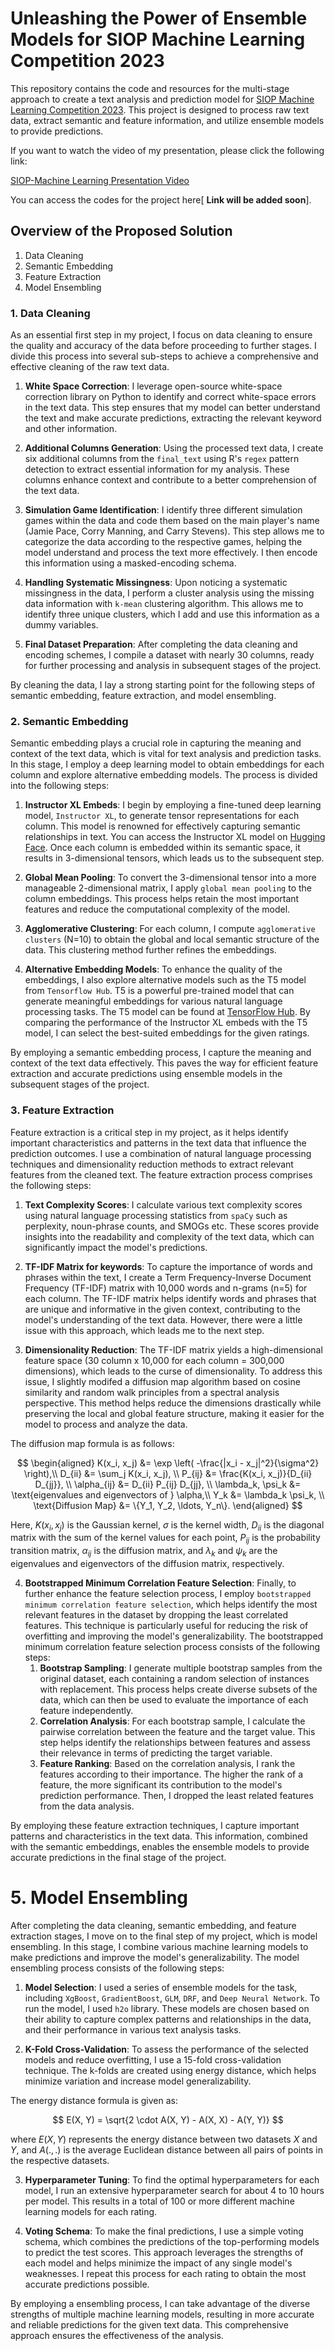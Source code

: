 # Unleashing the Power of Ensemble Models for SIOP Machine Learning Competition 2023

This repository contains the code and resources for the multi-stage approach to create a text analysis and prediction model for [SIOP Machine Learning Competition 2023](https://eval.ai/web/challenges/challenge-page/1937/overview). This project is designed to process raw text data, extract semantic and feature information, and utilize ensemble models to provide predictions.

If you want to watch the video of my presentation, please click the following link:

[SIOP-Machine Learning Presentation Video](https://www.dropbox.com/s/hvq0ekdn8hbjoe5/SIOP-MachineLearning%20Presentation.mp4?dl=0)

You can access the codes for the project here[ **Link will be added soon**].

## Overview of the Proposed Solution

1. Data Cleaning
2. Semantic Embedding
3. Feature Extraction
4. Model Ensembling

### 1. Data Cleaning

As an essential first step in my project, I focus on data cleaning to ensure the quality and accuracy of the data before proceeding to further stages. I divide this process into several sub-steps to achieve a comprehensive and effective cleaning of the raw text data.

1. **White Space Correction**: I leverage open-source white-space correction library on Python to identify and correct white-space errors in the text data. This step ensures that my model can better understand the text and make accurate predictions, extracting the relevant keyword and other information.

2. **Additional Columns Generation**: Using the processed text data, I create six additional columns from the `final_text` using R's `regex` pattern detection to extract essential information for my analysis. These columns enhance context and contribute to a better comprehension of the text data.

3. **Simulation Game Identification**: I identify three different simulation games within the data and code them based on the main player's name (Jamie Pace, Corry Manning, and Carry Stevens). This step allows me to categorize the data according to the respective games, helping the model understand and process the text more effectively. I then encode this information using a masked-encoding schema. 

4. **Handling Systematic Missingness**: Upon noticing a systematic missingness in the data, I perform a cluster analysis using the missing data information with `k-mean` clustering algorithm. This allows me to identify three unique clusters, which I add and use this information as a dummy variables.

5. **Final Dataset Preparation**: After completing the data cleaning and encoding schemes, I compile a dataset with nearly 30 columns, ready for further processing and analysis in subsequent stages of the project.

By cleaning the data, I lay a strong starting point for the following steps of semantic embedding, feature extraction, and model ensembling.

### 2. Semantic Embedding

Semantic embedding plays a crucial role in capturing the meaning and context of the text data, which is vital for text analysis and prediction tasks. In this stage, I employ a deep learning model to obtain embeddings for each column and explore alternative embedding models. The process is divided into the following steps:

1. **Instructor XL Embeds**: I begin by employing a fine-tuned deep learning model, `Instructor XL`, to generate tensor representations for each column. This model is renowned for effectively capturing semantic relationships in text. You can access the Instructor XL model on [Hugging Face](https://huggingface.co/hkunlp/instructor-xl). Once each column is embedded within its semantic space, it results in 3-dimensional tensors, which leads us to the subsequent step.

2. **Global Mean Pooling**: To convert the 3-dimensional tensor into a more manageable 2-dimensional matrix, I apply `global mean pooling` to the column embeddings. This process helps retain the most important features and reduce the computational complexity of the model.

3. **Agglomerative Clustering**: For each column, I compute `agglomerative clusters` (N=10) to obtain the global and local semantic structure of the data. This clustering method further refines the embeddings.

4. **Alternative Embedding Models**: To enhance the quality of the embeddings, I also explore alternative models such as the T5 model from `Tensorflow Hub`. T5 is a powerful pre-trained model that can generate meaningful embeddings for various natural language processing tasks. The T5 model can be found at [TensorFlow Hub](https://tfhub.dev/google/sentence-t5/st5-11b/1). By comparing the performance of the Instructor XL embeds with the T5 model, I can select the best-suited embeddings for the given ratings.

By employing a semantic embedding process, I capture the meaning and context of the text data effectively. This paves the way for efficient feature extraction and accurate predictions using ensemble models in the subsequent stages of the project.

### 3. Feature Extraction

Feature extraction is a critical step in my project, as it helps identify important characteristics and patterns in the text data that influence the prediction outcomes. I use a combination of natural language processing techniques and dimensionality reduction methods to extract relevant features from the cleaned text. The feature extraction process comprises the following steps:

1. **Text Complexity Scores**: I calculate various text complexity scores using natural language processing statistics from `spaCy` such as perplexity, noun-phrase counts, and SMOGs etc. These scores provide insights into the readability and complexity of the text data, which can significantly impact the model's predictions.

2. **TF-IDF Matrix for keywords**: To capture the importance of words and phrases within the text, I create a Term Frequency-Inverse Document Frequency (TF-IDF) matrix with 10,000 words and n-grams (n=5) for each column. The TF-IDF matrix helps identify words and phrases that are unique and informative in the given context, contributing to the model's understanding of the text data. However, there were a little issue with this approach, which leads me to the next step.

3. **Dimensionality Reduction**: The TF-IDF matrix yields a high-dimensional feature space (30 column x 10,000 for each column = 300,000 dimensions), which leads to the curse of dimensionality. To address this issue, I slightly modifed a diffusion map algorithm based on cosine similarity and random walk principles from a spectral analysis perspective. This method helps reduce the dimensions drastically while preserving the local and global feature structure, making it easier for the model to process and analyze the data.

The diffusion map formula is as follows:

$$
\begin{aligned}
K(x_i, x_j) &= \exp \left( -\frac{|x_i - x_j|^2}{\sigma^2} \right),\\
D_{ii} &= \sum_j K(x_i, x_j), \\
P_{ij} &= \frac{K(x_i, x_j)}{D_{ii} D_{jj}}, \\
\alpha_{ij} &= D_{ii} P_{ij} D_{jj}, \\
\lambda_k, \psi_k &= \text{eigenvalues and eigenvectors of } \alpha,\\
Y_k &= \lambda_k \psi_k, \\
\text{Diffusion Map} &= \{Y_1, Y_2, \ldots, Y_n\}.
\end{aligned}
$$

Here, $K(x_i, x_j)$ is the Gaussian kernel, $\sigma$ is the kernel width, $D_{ii}$ is the diagonal matrix with the sum of the kernel values for each point, $P_{ij}$ is the probability transition matrix, $\alpha_{ij}$ is the diffusion matrix, and $\lambda_k$ and $\psi_k$ are the eigenvalues and eigenvectors of the diffusion matrix, respectively.

4. **Bootstrapped Minimum Correlation Feature Selection**: Finally, to further enhance the feature selection process, I employ `bootstrapped minimum correlation feature selection`, which helps identify the most relevant features in the dataset by dropping the least correlated features. This technique is particularly useful for reducing the risk of overfitting and improving the model's generalizability. The bootstrapped minimum correlation feature selection process consists of the following steps:
   1. **Bootstrap Sampling**: I generate multiple bootstrap samples from the original dataset, each containing a random selection of instances with replacement. This process helps create diverse subsets of the data, which can then be used to evaluate the importance of each feature independently.
   2. **Correlation Analysis**: For each bootstrap sample, I calculate the pairwise correlation between the feature and the target value. This step helps identify the relationships between features and assess their relevance in terms of predicting the target variable.
   3. **Feature Ranking**: Based on the correlation analysis, I rank the features according to their importance. The higher the rank of a feature, the more significant its contribution to the model's prediction performance. Then, I dropped the least related features from the data analysis.

By employing these feature extraction techniques, I capture important patterns and characteristics in the text data. This information, combined with the semantic embeddings, enables the ensemble models to provide accurate predictions in the final stage of the project.


# 5. Model Ensembling

After completing the data cleaning, semantic embedding, and feature extraction stages, I move on to the final step of my project, which is model ensembling. In this stage, I combine various machine learning models to make predictions and improve the model's generalizability. The model ensembling process consists of the following steps:

1. **Model Selection**: I used a series of ensemble models for the task, including `XgBoost`, `GradientBoost`, `GLM`, `DRF`, and `Deep Neural Network`. To run the model, I used `h2o` library. These models are chosen based on their ability to capture complex patterns and relationships in the data, and their performance in various text analysis tasks.

2. **K-Fold Cross-Validation**: To assess the performance of the selected models and reduce overfitting, I use a 15-fold cross-validation technique. The k-folds are created using energy distance, which helps minimize variation and increase model generalizability.

The energy distance formula is given as:

$$
E(X, Y) = \sqrt{2 \cdot A(X, Y) - A(X, X) - A(Y, Y)}
$$

where $E(X, Y)$ represents the energy distance between two datasets $X$ and $Y$, and $A(., .)$ is the average Euclidean distance between all pairs of points in the respective datasets.

3. **Hyperparameter Tuning**: To find the optimal hyperparameters for each model, I run an extensive hyperparameter search for about 4 to 10 hours per model. This results in a total of 100 or more different machine learning models for each rating.

4. **Voting Schema**: To make the final predictions, I use a simple voting schema, which combines the predictions of the top-performing models to predict the test scores. This approach leverages the strengths of each model and helps minimize the impact of any single model's weaknesses. I repeat this process for each rating to obtain the most accurate predictions possible.

By employing a ensembling process, I can take advantage of the diverse strengths of multiple machine learning models, resulting in more accurate and reliable predictions for the given text data. This comprehensive approach ensures the effectiveness of the analysis.